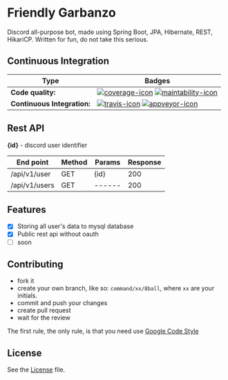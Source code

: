 # Friendly Garbanzo
Discord all-purpose bot, made using Spring Boot, JPA, Hibernate, REST, HikariCP. Written for fun, do not take this serious.

## Continuous Integration
| Type                        | Badges                                                               |
| --------------------------- | -------------------------------------------------------------------- |
| **Code quality:**           | [![coverage-icon]][coverage] [![maintability-icon]][maintability]    |
| **Continuous Integration:** | [![travis-icon]][travis] [![appveyor-icon]][appveyor]                |

## Rest API
**{id}** - discord user identifier

| End point     | Method | Params | Response |
| ------------- | ------ | ------ | -------- |
| /api/v1/user  | GET    |  {id}  | 200      |
| /api/v1/users | GET    | ------ | 200      |

## Features
- [x] Storing all user's data to mysql database
- [x] Public rest api without oauth
- [ ] soon

## Contributing
- fork it
- create your own branch, like so: `command/xx/8ball`, where `xx` are your initials.
- commit and push your changes
- create pull request
- wait for the review

The first rule, the only rule, is that you need use [Google Code Style][google-code-style]

## License
See the [License][license] file.

[coverage-icon]: https://coveralls.io/repos/github/bmstefanski/minecraft-spring-shop/badge.svg
[coverage]: https://coveralls.io/github/bmstefanski/minecraft-spring-shop
[maintability-icon]: https://api.codeclimate.com/v1/badges/24f7c88d8a95b6e1f10a/maintainability
[maintability]: https://codeclimate.com/github/bmstefanski/minecraft-spring-shop/maintainability
[appveyor-icon]: https://ci.appveyor.com/api/projects/status/qekeotnyecdnpr2c/branch/master?svg=true
[appveyor]: https://ci.appveyor.com/project/bmstefanski/friendly-garbanzo/branch/master
[travis-icon]: https://travis-ci.org/bmstefanski/friendly-garbanzo.svg?branch=master
[travis]: https://travis-ci.org/bmstefanski/friendly-garbanzo
[license]: https://github.com/bmstefanski/friendly-garbanzo/blob/master/LICENSE
[google-code-style]: https://github.com/google/styleguide/blob/gh-pages/intellij-java-google-style.xml
